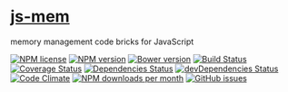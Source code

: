[js-mem](http://aureooms.github.io/js-mem)
==

memory management code bricks for JavaScript

[![NPM license](http://img.shields.io/npm/l/aureooms-js-mem.svg)](https://raw.githubusercontent.com/aureooms/js-mem/master/LICENSE)
[![NPM version](http://img.shields.io/npm/v/aureooms-js-mem.svg)](https://www.npmjs.org/package/aureooms-js-mem)
[![Bower version](http://img.shields.io/bower/v/aureooms-js-mem.svg)](http://bower.io/search/?q=aureooms-js-mem)
[![Build Status](https://travis-ci.org/aureooms/js-mem.svg)](https://travis-ci.org/aureooms/js-mem)
[![Coverage Status](https://coveralls.io/repos/aureooms/js-mem/badge.png)](https://coveralls.io/r/aureooms/js-mem)
[![Dependencies Status](https://david-dm.org/aureooms/js-mem.png)](https://david-dm.org/aureooms/js-mem#info=dependencies)
[![devDependencies Status](https://david-dm.org/aureooms/js-mem/dev-status.png)](https://david-dm.org/aureooms/js-mem#info=devDependencies)
[![Code Climate](https://codeclimate.com/github/aureooms/js-mem.png)](https://codeclimate.com/github/aureooms/js-mem)
[![NPM downloads per month](http://img.shields.io/npm/dm/aureooms-js-mem.svg)](https://www.npmjs.org/package/aureooms-js-mem)
[![GitHub issues](http://img.shields.io/github/issues/aureooms/js-mem.svg)](https://github.com/aureooms/js-mem/issues)
